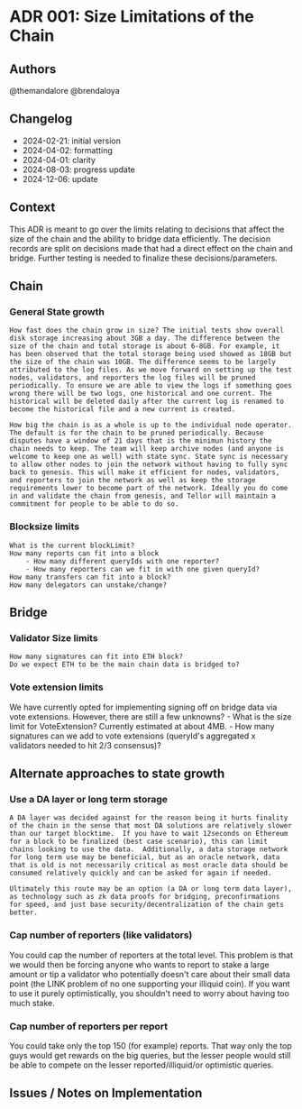 # ADR 001: Size Limitations of the Chain

## Authors

@themandalore
@brendaloya

## Changelog

- 2024-02-21: initial version
- 2024-04-02: formatting
- 2024-04-01: clarity
- 2024-08-03: progress update
- 2024-12-06: update

## Context

This ADR is meant to go over the limits relating to decisions that affect the size of the chain and the ability to bridge data efficiently. The decision records are split on decisions made that had a direct effect on the chain and bridge. Further testing is needed to finalize these decisions/parameters.

## Chain 

### General State growth

    How fast does the chain grow in size? The initial tests show overall disk storage increasing about 3GB a day. The difference between the size of the chain and total storage is about 6-8GB. For example, it has been observed that the total storage being used showed as 18GB but the size of the chain was 10GB. The difference seems to be largely attributed to the log files. As we move forward on setting up the test nodes, validators, and reporters the log files will be pruned periodically. To ensure we are able to view the logs if something goes wrong there will be two logs, one historical and one current. The historical will be deleted daily after the current log is renamed to become the historical file and a new current is created.  

    How big the chain is as a whole is up to the individual node operator.  The default is for the chain to be pruned periodically. Because disputes have a window of 21 days that is the minimun history the chain needs to keep. The team will keep archive nodes (and anyone is welcome to keep one as well) with state sync. State sync is necessary to allow other nodes to join the network without having to fully sync back to genesis. This will make it efficient for nodes, validators, and reporters to join the network as well as keep the storage requirements lower to become part of the network. Ideally you do come in and validate the chain from genesis, and Tellor will maintain a commitment for people to be able to do so. 


###  Blocksize limits
    
    What is the current blockLimit?
    How many reports can fit into a block
        - How many different queryIds with one reporter?
        - How many reporters can we fit in with one given queryId?
    How many transfers can fit into a block?
    How many delegators can unstake/change?  

## Bridge 

### Validator Size limits

    How many signatures can fit into ETH block? 
    Do we expect ETH to be the main chain data is bridged to?

### Vote extension limits

We have currently opted for implementing signing off on bridge data via vote extensions. However, there are still a few unknowns? 
    - What is the size limit for VoteExtension? Currently estimated at about 4MB.
    - How many signatures can we add to vote extensions (queryId's aggregated x validators needed to hit 2/3 consensus)?

## Alternate approaches to state growth

### Use a DA layer or long term storage
    A DA layer was decided against for the reason being it hurts finality of the chain in the sense that most DA solutions are relatively slower than our target blocktime.  If you have to wait 12seconds on Ethereum for a block to be finalized (best case scenario), this can limit chains looking to use the data.  Additionally, a data storage network for long term use may be beneficial, but as an oracle network, data that is old is not necessarily critical as most oracle data should be consumed relatively quickly and can be asked for again if needed.   

    Ultimately this route may be an option (a DA or long term data layer), as technology such as zk data proofs for bridging, preconfirmations for speed, and just base security/decentralization of the chain gets better. 
    

### Cap number of reporters (like validators)

You could cap the number of reporters at the total level.  This problem is that we would then be forcing anyone who wants to report to stake a large amount or tip a validator who potentially doesn't care about their small data point (the LINK problem of no one supporting your illiquid coin). If you want to use it purely optimistically, you shouldn't need to worry about having too much stake.  

### Cap number of reporters per report

You could take only the top 150 (for example) reports.  That way only the top guys would get rewards on the big queries, but the lesser people would still be able to compete on the lesser reported/illiquid/or optimistic queries.  

## Issues / Notes on Implementation







